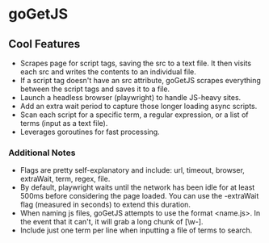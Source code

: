 # goGetJS

## Cool Features
* Scrapes page for script tags, saving the src to a text file. It then visits each src and writes the contents to an individual file.
* If a script tag doesn't have an src attribute, goGetJS scrapes everything between the script tags and saves it to a file.
* Launch a headless browser (playwright) to handle JS-heavy sites.
* Add an extra wait period to capture those longer loading async scripts.
* Scan each script for a specific term, a regular expression, or a list of terms (input as a text file).
* Leverages goroutines for fast processing.

### Additional Notes
* Flags are pretty self-explanatory and include: url, timeout, browser, extraWait, term, regex, file.
* By default, playwright waits until the network has been idle for at least 500ms before considering the page loaded. You can use the -extraWait flag (measured in seconds) to extend this duration.
* When naming js files, goGetJS attempts to use the format <name.js>. In the event that it can't, it will grab a long chunk of [\w-].
* Include just one term per line when inputting a file of terms to search.